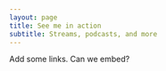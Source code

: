 ```yaml
---
layout: page
title: See me in action
subtitle: Streams, podcasts, and more  
---
```

Add some links. Can we embed?
